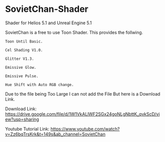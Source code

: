 # SovietChan-Shader
Shader for Helios 5.1 and Unreal Engine 5.1

SovietChan is a free to use Toon Shader. This provides the follwing.

    Toon Until Basic.

    Cel Shading V1.0.

    Glitter V1.3.

    Emissive Glow.

    Emissive Pulse.

    Hue Shift with Auto RGB change.
    
    
   Due to the file being Too Large I can not add the File But here is a Download Link.
   
   Download Link: https://drive.google.com/file/d/1W1VkALlWF2SGx24goNLgNbttK_qvkScD/view?usp=sharing    
   
   Youtube Tutorial Link: https://www.youtube.com/watch?v=Zz6bqTrsKrk&t=149s&ab_channel=SovietChan
